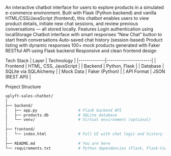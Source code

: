 An interactive chatbot interface for users to explore products in a simulated e-commerce environment. Built with Flask (Python backend) and vanilla HTML/CSS/JavaScript (frontend), this chatbot enables users to view product details, initiate new chat sessions, and review previous conversations — all stored locally.
Features
Login authentication using localStorage
Chatbot interface with smart responses
“New Chat” button to start fresh conversations
Auto-saved chat history (session-based)
Product listing with dynamic responses
100+ mock products generated with Faker
RESTful API using Flask backend
Responsive and clean frontend design


Tech Stack
| Layer       | Technology           |
|-------------|----------------------|
| Frontend    | HTML, CSS, JavaScript |
| Backend     | Python, Flask         |
| Database    | SQLite via SQLAlchemy |
| Mock Data   | Faker (Python)        |
| API Format  | JSON (REST API)       |

Project Structure

```bash
uplyft-sales-chatbot/
│
├── backend/
│   ├── app.py                  # Flask backend API
│   ├── products.db             # SQLite database
│   └── venv/                   # Virtual environment (optional)
│
├── frontend/
│   └── index.html              # Full UI with chat logic and history
│
├── README.md                   # You are here
└── requirements.txt            # Python dependencies (Flask, Flask-Cors, SQLAlchemy, Faker)
